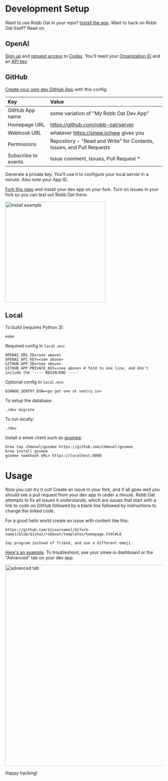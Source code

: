 # Development Setup

Want to use Robb Oat in your repo? [Install the app](https://github.com/apps/robb-oat). Want to hack on Robb Oat itself? Read on.

## OpenAI

[Sign up](https://beta.openai.com/signup) and [request access](http://beta.openai.com/codex-waitlist) to [Codex](https://beta.openai.com/docs/guides/code/introduction). You'll need your [Organization ID](https://beta.openai.com/account/org-settings) and an [API key](https://beta.openai.com/account/api-keys).

## GitHub

[Create your own dev GitHub App](https://github.com/settings/apps/new) with this config:

| Key | Value |
|:---|:--------|
| GitHub App name | some variation of "My Robb Oat Dev App" |
| Homepage URL | https://github.com/robb-oat/server |
| Webhook URL | whatever https://smee.io/new gives you |
| Permissions | Repository - "Read and Write" for Contents, Issues, and Pull Requests |
| Subscribe to events | Issue comment, Issues, Pull Request * |

Generate a private key. You'll use it to configure your local server in a minute. Also note your App ID.

[Fork this repo](https://github.com/robb-oat/server/fork) and install your dev
app on your fork. Turn on issues in your fork so you can test out Robb Oat
there.

<img width="320" alt="install example" src="https://user-images.githubusercontent.com/134455/196690422-b0eeeb07-796b-47c4-b418-2eac7699d56d.png">


## Local

To build (requires Python 3):

```
make
```

Required config in `local.env`:

```
OPENAI_ORG_ID=<see above>
OPENAI_API_KEY=<see above>
GITHUB_APP_ID=<see above>
GITHUB_APP_PRIVATE_KEY=<see above> # fold to one line, and don't include the '---- BEGIN/END ----'
```

Optional config in `local.env`:

```
DJANGO_SENTRY_DSN=<go get one at sentry.io>
```

To setup the database:

```
./dev migrate
```

To run locally:

```
./dev
```

Install a smee client such as [gosmee](https://github.com/chmouel/gosmee):

```
brew tap chmouel/gosmee https://github.com/chmouel/gosmee
brew install gosmee
gosmee <webhook URL> https://localhost:8000
```

# Usage

Now you can try it out! Create an issue in your fork, and if all goes well you
should see a pull request from your dev app in under a minute. Robb Oat
attempts to fix all issues it understands, which are issues that start with a
link to code on GitHub followed by a blank line followed by instructions to
change the linked code.

For a good hello world create an issue with content like this:

```
https://github.com/${username}/${fork-name}/blob/${sha}/robboat/templates/homepage.html#L6

Say program instead of friend, and use a different emoji.
```

[Here's an example](https://github.com/chadwhitacre/robb-oat-server/issues/1).
To troubleshoot, use your smee.io dashboard or the "Advanced" tab on your dev
app.

<img width="640" alt="advanced tab" src="https://user-images.githubusercontent.com/134455/196694040-cf3006e4-34b5-43aa-99fe-95846939bcfe.png">

Happy hacking!
